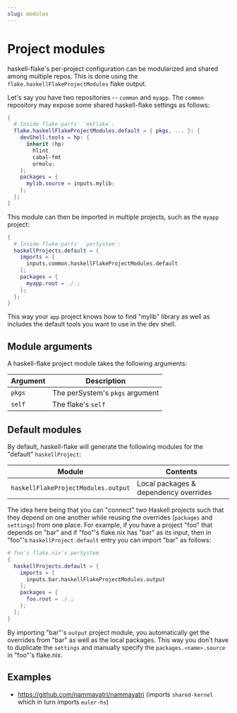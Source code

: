 ```yaml
---
slug: modules
---
```


# Project modules

haskell-flake's per-project configuration can be modularized and shared among multiple repos. This is done using the `flake.haskellFlakeProjectModules` flake output. 

Let's say you have two repositories -- `common` and `myapp`. The `common` repository may expose some shared haskell-flake settings as follows:

```nix
{
  # Inside flake-parts' `mkFlake`:
  flake.haskellFlakeProjectModules.default = { pkgs, ... }: {
    devShell.tools = hp: {
      inherit (hp) 
        hlint
        cabal-fmt
        ormolu;
    };
    packages = {
      mylib.source = inputs.mylib;
    };
  };
}
```

This module can then be imported in multiple projects, such as the `myapp` project:

```nix
{
  # Inside flake-parts' `perSystem`:
  haskellProjects.default = {
    imports = [
      inputs.common.haskellFlakeProjectModules.default
    ];
    packages = {
      myapp.root = ./.;
    };
  };
}
```

This way your `app` project knows how to find "mylib" library as well as includes the default tools you want to use in the dev shell.

## Module arguments

A haskell-flake project module takes the following arguments:

| Argument | Description |
| --- | --- |
| `pkgs` | The perSystem's `pkgs` argument |
| `self` | The flake's `self` |

## Default modules

By default, haskell-flake will generate the following modules for the "default" `haskellProject`:

| Module | Contents |
| -- | -- |
| `haskellFlakeProjectModules.output` | Local packages & dependency overrides |

The idea here being that you can "connect" two Haskell projects such that they depend on one another while reusing the overrides (`packages` and `settings`) from one place. For example, if you have a project "foo" that depends on "bar" and if "foo"'s flake.nix has "bar" as its input, then in "foo"'s `haskellProject.default` entry you can import "bar" as follows:

```nix
# foo's flake.nix's perSystem
{ 
  haskellProjects.default = {
    imports = [
      inputs.bar.haskellFlakeProjectModules.output
    ];
    packages = {
      foo.root = ./.;
    };
  };
}
```

By importing "bar"'s `output` project module, you automatically get the overrides from "bar" as well as the local packages. This way you don't have to duplicate the `settings` and manually specify the `packages.<name>.source` in "foo"'s flake.nix.


## Examples

- https://github.com/nammayatri/nammayatri (imports `shared-kernel` which in turn imports `euler-hs`)
